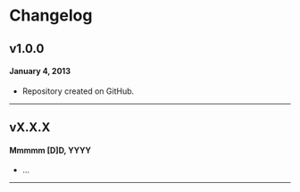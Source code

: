 # Changelog

## v1.0.0
#### January 4, 2013

* Repository created on GitHub.

---

## vX.X.X
#### Mmmmm [D]D, YYYY

* ...

---